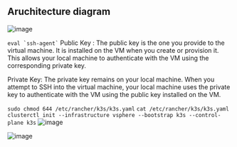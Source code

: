 ## Aruchitecture diagram

![image](https://github.com/user-attachments/assets/ca17c4d2-dc75-4cb4-8fa0-3870fba4a055)

``` eval `ssh-agent` ```
Public Key
: The public key is the one you provide to the virtual machine. It is installed on the VM when you create or provision it. This allows your local machine to authenticate with the VM using the corresponding private key.
 
Private Key: The private key remains on your local machine. When you attempt to SSH into the virtual machine, your local machine uses the private key to authenticate with the VM using the public key installed on the VM.

``` sudo chmod 644 /etc/rancher/k3s/k3s.yaml ```
``` cat /etc/rancher/k3s/k3s.yaml ```
``` clusterctl init --infrastructure vsphere --bootstrap k3s --control-plane k3s ```
![image](https://github.com/user-attachments/assets/3423f308-b468-4f03-beaf-62ca6ccceac3)

![image](https://github.com/user-attachments/assets/260f03fc-5ee9-4666-a74f-ec1769aa10c0)
